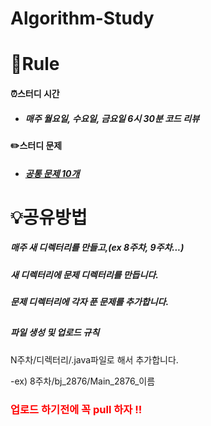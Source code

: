 # Algorithm-Study

# 📝Rule

#### ⏰스터디 시간 
- ##### 매주 월요일, 수요일, 금요일 6시 30분 코드 리뷰    


 
#### ✏️스터디 문제

- ##### [공통 문제 10개](https://www.acmicpc.net/group/workbook/list/10018)

###
# 💡공유방법

##### 매주 새 디렉터리를 만들고,(ex 8주차, 9주차...)
##### 새 디렉터리에 문제 디렉터리를 만듭니다.
##### 문제 디렉터리에 각자 푼 문제를 추가합니다.
##

##### 파일 생성 및 업로드 규칙
 N주차/디렉터리/.java파일로 해서 추가합니다.
 
 -ex) 8주차/bj_2876/Main_2876_이름
 
 
### <span style="color:red">업로드 하기전에 꼭 pull 하자 !!</span>
